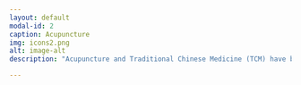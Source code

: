 ```yaml
---
layout: default
modal-id: 2
caption: Acupuncture
img: icons2.png
alt: image-alt
description: "Acupuncture and Traditional Chinese Medicine (TCM) have been around for over 2,500 years. It is one of the oldest and longest-standing health care systems in the world.<br><br>The goal of acupuncture is to promote and restore the balance of energy, or qi (pronounced “chee”), which flows throughout the body. When healthy, an abundant supply of qi, or energy, is found throughout meridians (channels or pathways) in the body. If there is a blockage of qi, or if there is not enough qi, the body’s balance is lost, leading to disease or illness. This can occur due to stress, poor diet, overexertion, disease pathogens, injury, or exposure to environmental elements.<br><br>The insertion of hair-thin needles at specific locations on the body helps to clear any blockages of qi, boosts qi, and promotes the smooth and normal flow of qi through the body’s meridians. Traditionally acupuncture has been used to prevent and treat disease, as well as to improve general health.<br><br>Check out our different TCM treatment modalities <a href='/services' style='color: #6a8e90;'>here</a>."

---
```


